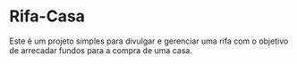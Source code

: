 # Rifa-Casa
Este é um projeto simples para divulgar e gerenciar uma rifa com o objetivo de arrecadar fundos para a compra de uma casa.
